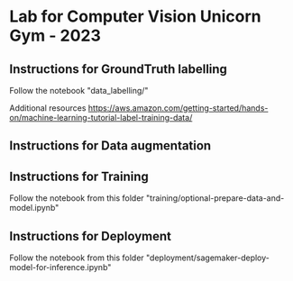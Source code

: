
# Lab for Computer Vision Unicorn Gym - 2023

## Instructions for GroundTruth labelling

Follow the notebook "data_labelling/"

Additional resources
https://aws.amazon.com/getting-started/hands-on/machine-learning-tutorial-label-training-data/


## Instructions for Data augmentation


## Instructions for Training

Follow the notebook from this folder "training/optional-prepare-data-and-model.ipynb"

## Instructions for Deployment

Follow the notebook from this folder "deployment/sagemaker-deploy-model-for-inference.ipynb"
